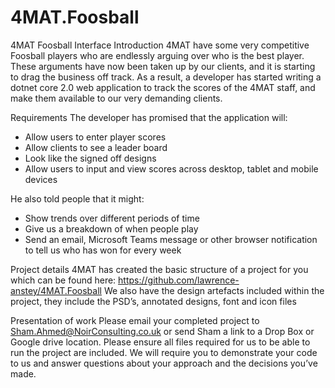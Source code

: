 # 4MAT.Foosball
4MAT Foosball Interface
Introduction
4MAT have some very competitive Foosball players who are endlessly arguing over who is the best player. These arguments have now been taken up by our clients, and it is starting to drag the business off track. As a result, a developer has started writing a dotnet core 2.0 web application to track the scores of the 4MAT staff, and make them available to our very demanding clients.

Requirements
The developer has promised that the application will:

* Allow users to enter player scores 
* Allow clients to see a leader board
* Look like the signed off designs
* Allow users to input and view scores across desktop, tablet and mobile devices

He also told people that it might:

* Show trends over different periods of time
* Give us a breakdown of when people play
* Send an email, Microsoft Teams message or other browser notification to tell us who has won for every week

Project details
4MAT has created the basic structure of a project for you which can be found here: https://github.com/lawrence-anstey/4MAT.Foosball
We also have the design artefacts included within the project, they include the PSD’s, annotated designs, font and icon files

Presentation of work
Please email your completed project to Sham.Ahmed@NoirConsulting.co.uk or send Sham a link to a Drop Box or Google drive location. Please ensure all files required for us to be able to run the project are included.
We will require you to demonstrate your code to us and answer questions about your approach and the decisions you’ve made. 
